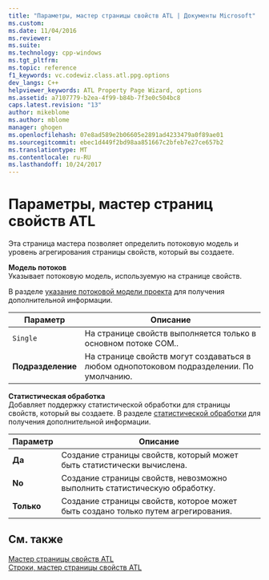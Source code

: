 ```yaml
---
title: "Параметры, мастер страницы свойств ATL | Документы Microsoft"
ms.custom: 
ms.date: 11/04/2016
ms.reviewer: 
ms.suite: 
ms.technology: cpp-windows
ms.tgt_pltfrm: 
ms.topic: reference
f1_keywords: vc.codewiz.class.atl.ppg.options
dev_langs: C++
helpviewer_keywords: ATL Property Page Wizard, options
ms.assetid: a7107779-b2ea-4f99-b84b-7f3e0c504bc8
caps.latest.revision: "13"
author: mikeblome
ms.author: mblome
manager: ghogen
ms.openlocfilehash: 07e8ad589e2b06605e2891ad4233479a0f89ae01
ms.sourcegitcommit: ebec1d449f2bd98aa851667c2bfeb7e27ce657b2
ms.translationtype: MT
ms.contentlocale: ru-RU
ms.lasthandoff: 10/24/2017
---
```

# <a name="options-atl-property-page-wizard"></a>Параметры, мастер страниц свойств ATL
Эта страница мастера позволяет определить потоковую модель и уровень агрегирования страницы свойств, который вы создаете.  
  
 **Модель потоков**  
 Указывает потоковую модель, используемую на странице свойств.  
  
 В разделе [указание потоковой модели проекта](../../atl/specifying-the-threading-model-for-a-project-atl.md) для получения дополнительной информации.  
  
|Параметр|Описание|  
|------------|-----------------|  
|`Single`|На странице свойств выполняется только в основном потоке COM..|  
|**Подразделение**|На странице свойств могут создаваться в любом однопотоковом подразделении. По умолчанию.|  
  
 **Статистическая обработка**  
 Добавляет поддержку статистической обработки для страницы свойств, который вы создаете. В разделе [статистической обработки](../../atl/aggregation.md) для получения дополнительной информации.  
  
|Параметр|Описание|  
|------------|-----------------|  
|**Да**|Создание страницы свойств, который может быть статистически вычислена.|  
|**No**|Создание страницы свойств, невозможно выполнить статистическую обработку.|  
|**Только**|Создание страницы свойств, которое может быть создано только путем агрегирования.|  
  
## <a name="see-also"></a>См. также  
 [Мастер страницы свойств ATL](../../atl/reference/atl-property-page-wizard.md)   
 [Строки, мастер страницы свойств ATL](../../atl/reference/strings-atl-property-page-wizard.md)

